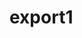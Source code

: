 # export1
<html>
<head></head>
<body>
<div content="8FC628C9F43D42E2B77C2801518AF2A56D3D3EF85FF148078EA7D33DE9BD1584053B31CFC62A40AF9F5095B2E1935835AC33EFD341A866D057EA733B195C77310EAAB494ACD678B29395350D91CA857635491366E83965CD674A79A1568023B86E36B7FD793ECA7C41137FC9AA932AFBE79D90357427789D76A3DE0B4A7E1E677C7F0707"></div>
</body>
</html>
